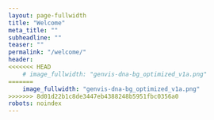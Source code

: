 ```yaml
---
layout: page-fullwidth
title: "Welcome"
meta_title: ""
subheadline: ""
teaser: ""
permalink: "/welcome/"
header:
<<<<<<< HEAD
    # image_fullwidth: "genvis-dna-bg_optimized_v1a.png"
=======
    image_fullwidth: "genvis-dna-bg_optimized_v1a.png"
>>>>>>> 8d01d22b1c8de3447eb4388248b5951fbc0356a0
robots: noindex
---
```

